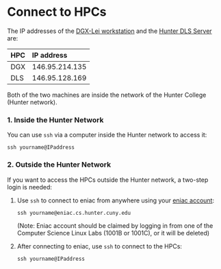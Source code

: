 # Connect to HPCs

The IP addresses of the [DGX-Lei workstation](https://compsci-hunter.gitbook.io/xie-research-group/hpc-environments/summary-of-hpcs/dgx-lei-workstation) and the [Hunter DLS Server](https://compsci-hunter.gitbook.io/xie-research-group/hpc-environments/summary-of-hpcs/hunter-dls-server) are:

| HPC | IP address |
| :--- | :--- |
| DGX | 146.95.214.135 |
| DLS | 146.95.128.169 |

Both of the two machines are inside the network of the Hunter College \(Hunter network\).

### 1. Inside the Hunter Network

You can use `ssh` via a computer inside the Hunter network to access it:

```text
ssh yourname@IPaddress
```

### 2. Outside the Hunter Network

If you want to access the HPCs outside the Hunter network, a two-step login is needed:

1. Use `ssh` to connect to eniac from anywhere using your [eniac account](http://web.archive.org/web/20190726111206/http://www.geography.hunter.cuny.edu/tbw/CS.Linux.Lab.FAQ/department_of_computer_science.faq.htm):

   ```text
   ssh yourname@eniac.cs.hunter.cuny.edu
   ```

   \(Note: Eniac account should be claimed by logging in from one of the Computer Science Linux Labs \(1001B or 1001C\), or it will be deleted\)

2. After connecting to eniac, use `ssh` to connect to the HPCs:

   ```text
   ssh yourname@IPaddress
   ```


